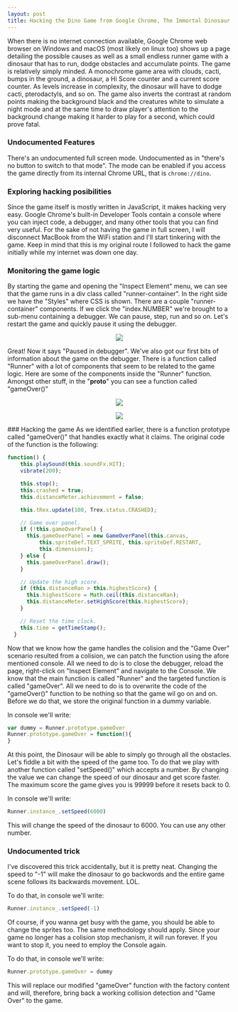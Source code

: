 ```yaml
---
layout: post
title: Hacking the Dino Game from Google Chrome, The Immortal Dinosaur
---
```


When there is no internet connection available, Google Chrome web browser on Windows and macOS (most likely on linux too) shows up a page detailing the possible causes as well as a small endless runner game with a dinosaur that has to run, dodge obstacles and accumulate points. The game is relatively simply minded. A monochrome game area with clouds, cacti, bumps in the ground, a dinosaur, a Hi Score counter and a current score counter. As levels increase in complexity, the dinosaur will have to dodge cacti, pterodactyls, and so on. The game also inverts the contrast at random points making the background black and the creatures white to simulate a night mode and at the same time to draw player's attention to the background change making it harder to play for a second, which could prove fatal.

### Undocumented Features
There's an undocumented full screen mode. Undocumented as in "there's no button to switch to that mode". The mode can be enabled if you access the game directly from its internal Chrome URL, that is `chrome://dino`.

### Exploring hacking posibilities
Since the game itself is mostly written in JavaScript, it makes hacking very easy. Google Chrome's built-in Developer Tools contain a console where you can inject code, a debugger, and many other tools that you can find very useful. For the sake of not having the game in full screen, I will disconnect MacBook from the WiFi station and I'll start tinkering with the game. Keep in mind that this is my original route I followed to hack the game initially while my internet was down one day.

### Monitoring the game logic
By starting the game and opening the "Inspect Element" menu, we can see that the game runs in a div class called "runner-container". In the right side we have the "Styles" where CSS is shown. There are a couple "runner-container" components. If we click the "index.NUMBER" we're brought to a sub-menu containing a debugger. We can pause, step, run and so on. Let's restart the game and quickly pause it using the debugger.

<p align="center">
  <img src="https://user-images.githubusercontent.com/15067741/40609789-c7837376-623d-11e8-8a07-8926d31258e8.png"/>
</p>

Great! Now it says "Paused in debugger". We've also got our first bits of information about the game on the debugger. There is a function called "Runner" with a lot of components that seem to be related to the game logic. Here are some of the components inside the "Runner" function. Amongst other stuff, in the "__proto__" you can see a function called "gameOver()"

<p align="center">
  <img src="https://user-images.githubusercontent.com/15067741/40609795-c988330a-623d-11e8-8fe4-58874490ceee.png"/>
</p>

<p align="center">
  <img src="https://user-images.githubusercontent.com/15067741/40609799-cade4da2-623d-11e8-874f-431d82adb0e6.png"/>
</p>
### Hacking the game
As we identified earlier, there is a function prototype called "gameOver()" that handles exactly what it claims. The original code of the function is the following:

```js
function() {
    this.playSound(this.soundFx.HIT);
    vibrate(200);

    this.stop();
    this.crashed = true;
    this.distanceMeter.achievement = false;

    this.tRex.update(100, Trex.status.CRASHED);

    // Game over panel.
    if (!this.gameOverPanel) {
      this.gameOverPanel = new GameOverPanel(this.canvas,
          this.spriteDef.TEXT_SPRITE, this.spriteDef.RESTART,
          this.dimensions);
    } else {
      this.gameOverPanel.draw();
    }

    // Update the high score.
    if (this.distanceRan > this.highestScore) {
      this.highestScore = Math.ceil(this.distanceRan);
      this.distanceMeter.setHighScore(this.highestScore);
    }

    // Reset the time clock.
    this.time = getTimeStamp();
  }
```

Now that we know how the game handles the colision and the "Game Over" scenario resulted from a colision, we can patch the function using the afore mentioned console.
All we need to do is to close the debugger, reload the page, right-click on "Inspect Element" and navigate to the Console. We know that the main function is called "Runner" and the targeted function is called "gameOver". All we need to do is to overwrite the code of the "gameOver()" function to be nothing so that the game wil go on and on. Before we do that, we store the original function in a dummy variable.

In console we'll write:
```js
var dummy = Runner.prototype.gameOver
Runner.prototype.gameOver = function(){
}
```
At this point, the Dinosaur will be able to simply go through all the obstacles.
Let's fiddle a bit with the speed of the game too. To do that we play with another function called "setSpeed()" which accepts a number. By changing the value we can change the speed of our dinosaur and get score faster. The maximum score the game gives you is 99999 before it resets back to 0.

In console we'll write:

```js
Runner.instance_.setSpeed(6000)
```
This will change the speed of the dinosaur to 6000. You can use any other number.

### Undocumented trick
I've discovered this trick accidentally, but it is pretty neat. Changing the speed to "-1" will make the dinosaur to go backwords and the entire game scene follows its backwards movement. LOL.

To do that, in console we'll write:

```js
Runner.instance_.setSpeed(-1)
```
Of course, if you wanna get busy with the game, you should be able to change the sprites too. The same methodology should apply.
Since your game no longer has a colision stop mechanism, it will run forever. If you want to stop it, you need to employ the Console again.

To do that, in console we'll write:

```js
Runner.prototype.gameOver = dummy
```

This will replace our modified "gameOver" function with the factory content and will, therefore, bring back a working collision detection and "Game Over" to the game.
